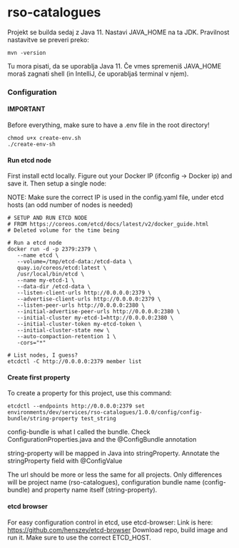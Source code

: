 # rso-catalogues

Projekt se builda sedaj z Java 11. Nastavi JAVA_HOME na ta JDK. Pravilnost nastavitve se preveri preko:

```
mvn -version
```

Tu mora pisati, da se uporablja Java 11. Če vmes spremeniš JAVA_HOME moraš zagnati shell (in IntelliJ, če uporabljaš
terminal v njem).

### Configuration

#### IMPORTANT
Before everything, make sure to have a .env file in the root directory!

```
chmod u+x create-env.sh
./create-env-sh
```

#### Run etcd node
First install ectd locally. Figure out your Docker IP (ifconfig -> Docker ip) and save it.
Then setup a single node:

NOTE: Make sure the correct IP is used in the config.yaml file, under etcd hosts (an odd number of nodes is needed)
```
# SETUP AND RUN ETCD NODE
# FROM https://coreos.com/etcd/docs/latest/v2/docker_guide.html
# Deleted volume for the time being

# Run a etcd node
docker run -d -p 2379:2379 \
   --name etcd \
   --volume=/tmp/etcd-data:/etcd-data \
   quay.io/coreos/etcd:latest \
   /usr/local/bin/etcd \
   --name my-etcd-1 \
   --data-dir /etcd-data \
   --listen-client-urls http://0.0.0.0:2379 \
   --advertise-client-urls http://0.0.0.0:2379 \
   --listen-peer-urls http://0.0.0.0:2380 \
   --initial-advertise-peer-urls http://0.0.0.0:2380 \
   --initial-cluster my-etcd-1=http://0.0.0.0:2380 \
   --initial-cluster-token my-etcd-token \
   --initial-cluster-state new \
   --auto-compaction-retention 1 \
   -cors="*"
   
# List nodes, I guess?
etcdctl -C http://0.0.0.0:2379 member list
```

#### Create first property

To create a property for this project, use this command:

```
etcdctl --endpoints http://0.0.0.0:2379 set environments/dev/services/rso-catalogues/1.0.0/config/config-bundle/string-property test_string
```

config-bundle is what I called the bundle. Check ConfigurationProperties.java and the @ConfigBundle annotation

string-property will be mapped in Java into stringProperty. Annotate the stringProperty field with @ConfigValue

The url should be more or less the same for all projects. Only differences will be project name (rso-catalogues),
configuration bundle name (config-bundle) and property name itself (string-property).

#### etcd browser
For easy configuration control in etcd, use etcd-browser: Link is here: https://github.com/henszey/etcd-browser
Download repo, build image and run it. Make sure to use the correct ETCD_HOST.